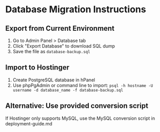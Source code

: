 # Database Migration Instructions

## Export from Current Environment
1. Go to Admin Panel > Database tab
2. Click "Export Database" to download SQL dump
3. Save the file as `database-backup.sql`

## Import to Hostinger
1. Create PostgreSQL database in hPanel
2. Use phpPgAdmin or command line to import:
   `psql -h hostname -U username -d database_name -f database-backup.sql`

## Alternative: Use provided conversion script
If Hostinger only supports MySQL, use the MySQL conversion script in deployment-guide.md
